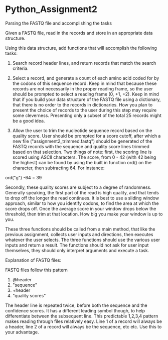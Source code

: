 # Python_Assignment2
Parsing the FASTQ file and accomplishing the tasks



Given a FASTQ file, read in the records and store in an appropriate data structure.

Using this data structure, add functions that will accomplish the following tasks:

 

1. Search record header lines, and return records that match the search criteria.

2. Select a record, and generate a count of each amino acid coded for by the codons of this sequence record.  Keep in mind that because these records are not necessarily in the proper reading frame, so the user should be prompted to select a reading frame (0, +1, +2).  Keep in mind that if you build your data structure of the FASTQ file using a dictionary, that there is no order to the records in dictionaries.  How you plan to present the choice of records to the user during this step may require some cleverness.  Presenting only a subset of the total 25 records might be a good idea.

3. Allow the user to trim the nucleotide sequence record based on the quality score. User should be prompted for a score cutoff, after which a new file ("assignment2_trimmed.fastq") should be generated of the FASTQ records with the sequence and quality score lines trimmed based on that selection.  Two things of note: first, the scoring line is scored using ASCII characters. The score, from 0 - 42 (with 42 being the highest) can be found by using the built in function ord() on the character, then subtracting 64.  For instance:

ord("g") -64 = 39

Secondly, these quality scores are subject to a degree of randomness.  Generally speaking, the first part of the read is high quality, and that tends to drop off the longer the read continues.  It is best to use a sliding window approach, similar to how you identify codons, to find the area at which the score drops off.  Once the average score in your window drops below the threshold, then trim at that location.  How big you make your window is up to you.

These three functions should be called from a main method, that like the previous assignment, collects user inputs and directions, then executes whatever the user selects. The three functions should use the various user inputs and return a result.  The functions should not ask for user input themselves, they should only interpret arguments and execute a task.  


Explanation of FASTQ files:
 
FASTQ files follow this pattern

1. @header
2. "sequence"
3. +header
4. "quality scores"

The header line is repeated twice, before both the sequence and the confidence scores.  It has a different leading symbol though, to help differentiate between the subsequent line.  This predictable 1,2,3,4 pattern makes reading through files relatively easy.  Line 1 of a record will always be a header, line 2 of a record will always be the sequence, etc etc.  Use this to your advantage. 